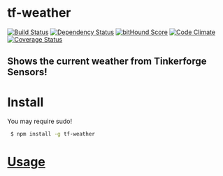 # tf-weather
[![Build Status](https://travis-ci.org/fscherwi/tf-weather.svg?branch=master)](https://travis-ci.org/fscherwi/tf-weather) [![Dependency Status](https://david-dm.org/fscherwi/tf-weather.svg)](https://david-dm.org/fscherwi/tf-weather) [![bitHound Score](https://www.bithound.io/github/fscherwi/tf-weather/badges/score.svg)](https://www.bithound.io/github/fscherwi/tf-weather) [![Code Climate](https://codeclimate.com/github/fscherwi/tf-weather/badges/gpa.svg)](https://codeclimate.com/github/fscherwi/tf-weather) [![Coverage Status](https://coveralls.io/repos/fscherwi/tf-weather/badge.svg?branch=future&service=github)](https://coveralls.io/github/fscherwi/tf-weather?branch=future)

## Shows the current weather from Tinkerforge Sensors!
# Install
You may require sudo!

```sh
 $ npm install -g tf-weather
```

# [Usage](https://github.com/fscherwi/tf-weather/blob/master/USAGE.md)
